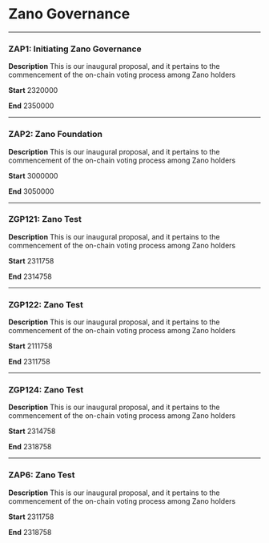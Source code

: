 # Zano Governance

---

### ZAP1: Initiating Zano Governance

**Description** This is our inaugural proposal, and it pertains to the commencement of the on-chain voting process among Zano holders

**Start** 2320000

**End** 2350000

---

### ZAP2: Zano Foundation

**Description** This is our inaugural proposal, and it pertains to the commencement of the on-chain voting process among Zano holders

**Start** 3000000

**End** 3050000

---

### ZGP121: Zano Test

**Description** This is our inaugural proposal, and it pertains to the commencement of the on-chain voting process among Zano holders

**Start** 2311758

**End** 2314758

---

### ZGP122: Zano Test

**Description** This is our inaugural proposal, and it pertains to the commencement of the on-chain voting process among Zano holders

**Start** 2111758

**End** 2311758

---

### ZGP124: Zano Test

**Description** This is our inaugural proposal, and it pertains to the commencement of the on-chain voting process among Zano holders

**Start** 2314758

**End** 2318758

---

### ZAP6: Zano Test

**Description** This is our inaugural proposal, and it pertains to the commencement of the on-chain voting process among Zano holders

**Start** 2311758

**End** 2318758
